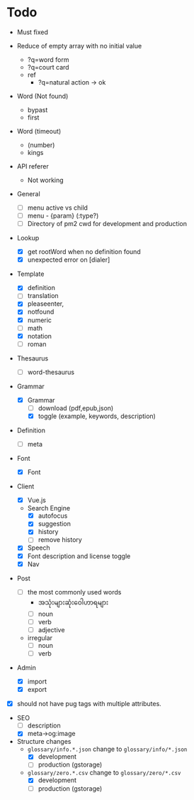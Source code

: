 # Todo

- Must fixed
- Reduce of empty array with no initial value
  - ?q=word form
  - ?q=court card
  - ref
    - ?q=natural action -> ok
- Word (Not found)
  - bypast
  - first
- Word (timeout)
  - (number)
  - kings
- API referer
  - Not working

- General
  - [ ] menu active vs child
  - [ ] menu - {param} (:type?)
  - [ ] Directory of pm2 cwd for development and production

- Lookup
  - [x] get rootWord when no definition found
  - [x] unexpected error on [dialer]

- Template
  - [x] definition
  - [ ] translation
  - [x] pleaseenter,
  - [x] notfound
  - [x] numeric
  - [ ] math
  - [x] notation
  - [ ] roman

- Thesaurus
  - [ ] word-thesaurus

- Grammar
  - [x] Grammar
    - [ ] download (pdf,epub,json)
    - [x] toggle (example, keywords, description)

- Definition
  - [ ] meta

- Font
  - [x] Font

- Client
  - [x] Vue.js
  - Search Engine
    - [x] autofocus
    - [x] suggestion
    - [x] history
    - [ ] remove history
  - [x] Speech
  - [x] Font description and license toggle
  - [x] Nav

- Post
  - [ ] the most commonly used words
    - အသုံးများဆုံးဝေါဟာရများ
    - [ ] noun
    - [ ] verb
    - [ ] adjective
  - irregular
    - [ ] noun
    - [ ] verb

- Admin
  - [x] import
  - [x] export

- [x] should not have pug tags with multiple attributes.

- SEO
  - [ ] description
  - [x] meta->og:image

- Structure changes
  - `glossary/info.*.json` change to `glossary/info/*.json`
    - [x] development
    - [ ] production (gstorage)
  - `glossary/zero.*.csv` change to `glossary/zero/*.csv`
    - [x] development
    - [ ] production (gstorage)
